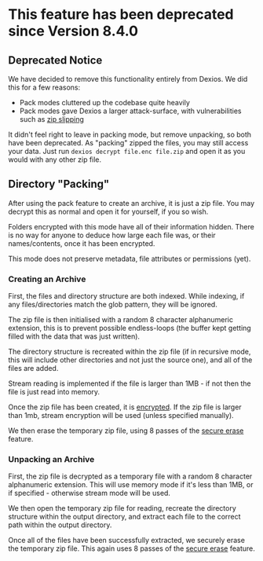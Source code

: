 # **This feature has been deprecated since Version 8.4.0**

## Deprecated Notice

We have decided to remove this functionality entirely from Dexios. We did this for a few reasons:

* Pack modes cluttered up the codebase quite heavily
* Pack modes gave Dexios a larger attack-surface, with vulnerabilities such as [zip slipping](https://snyk.io/research/zip-slip-vulnerability)

It didn't feel right to leave in packing mode, but remove unpacking, so both have been deprecated. As "packing" zipped the files, you may still access your data. Just run `dexios decrypt file.enc file.zip` and open it as you would with any other zip file.

## Directory "Packing"

After using the pack feature to create an archive, it is just a zip file. You may decrypt this as normal and open it for yourself, if you so wish.

Folders encrypted with this mode have all of their information hidden. There is no way for anyone to deduce how large each file was, or their names/contents, once it has been encrypted.

This mode does not preserve metadata, file attributes or permissions (yet).

### Creating an Archive

First, the files and directory structure are both indexed. While indexing, if any files/directories match the glob pattern, they will be ignored.

The zip file is then initialised with a random 8 character alphanumeric extension, this is to prevent possible endless-loops (the buffer kept getting filled with the data that was just written).

The directory structure is recreated within the zip file (if in recursive mode, this will include other directories and not just the source one), and all of the files are added.

Stream reading is implemented if the file is larger than 1MB - if not then the file is just read into memory.

Once the zip file has been created, it is [encrypted](Encryption.md). If the zip file is larger than 1mb, stream encryption will be used (unless specified manually).

We then erase the temporary zip file, using 8 passes of the [secure erase](Secure-Erase.md) feature.

### Unpacking an Archive

First, the zip file is decrypted as a temporary file with a random 8 character alphanumeric extension. This will use memory mode if it's less than 1MB, or if specified - otherwise stream mode will be used.

We then open the temporary zip file for reading, recreate the directory structure within the output directory, and extract each file to the correct path within the output directory.

Once all of the files have been successfully extracted, we securely erase the temporary zip file. This again uses 8 passes of the [secure erase](Secure-Erase.md) feature.